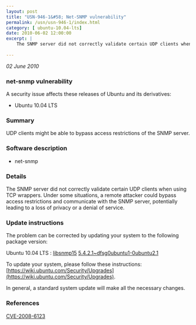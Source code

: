 ```yaml
---
layout: post
title: "USN-946-1&#58; Net-SNMP vulnerability"
permalink: /usn/usn-946-1/index.html
category: [ ubuntu-10.04-lts]
date: 2010-06-02 12:00:00
excerpt: |
    The SNMP server did not correctly validate certain UDP clients when using TCP wrappers.  Under some situations, a remote attacker could bypass access restrictions and communicate with the SNMP server, potentially leading to a loss of privacy or a denial of service. 
    
--- 
```

 
 

*02 June 2010*

### net-snmp vulnerability

A security issue affects these releases of Ubuntu and its derivatives:

* Ubuntu 10.04 LTS

### Summary

UDP clients might be able to bypass access restrictions of the SNMP server. 

### Software description

* net-snmp 

### Details

The SNMP server did not correctly validate certain UDP clients when using TCP wrappers. Under some situations, a remote attacker could bypass access restrictions and communicate with the SNMP server, potentially leading to a loss of privacy or a denial of service. 

### Update instructions

The problem can be corrected by updating your system to the following package version:

Ubuntu 10.04 LTS
 : [libsnmp15](https://launchpad.net/ubuntu/+source/net-snmp) <span> [5.4.2.1~dfsg0ubuntu1-0ubuntu2.1](https://launchpad.net/ubuntu/+source/net-snmp/5.4.2.1~dfsg0ubuntu1-0ubuntu2.1) </span> 

To update your system, please follow these instructions: [https://wiki.ubuntu.com/Security/Upgrades](https://wiki.ubuntu.com/Security/Upgrades).

In general, a standard system update will make all the necessary changes. 

### References

 
 [CVE-2008-6123](http://people.ubuntu.com/~ubuntu-security/cve/CVE-2008-6123)
 

